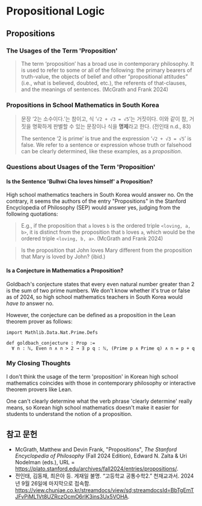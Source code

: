 # Propositional Logic

## Propositions

### The Usages of the Term 'Proposition'

> The term ‘proposition’ has a broad use in contemporary philosophy. It is used
> to refer to some or all of the following: the primary bearers of truth-value,
> the objects of belief and other “propositional attitudes” (i.e., what is
> believed, doubted, etc.), the referents of that-clauses, and the meanings of
> sentences. (McGrath and Frank 2024)

### Propositions in School Mathematics in South Korea

> 문장 ‘2는 소수이다.’는 참이고, 식 ‘`√2 + √3 = √5`’는 거짓이다. 이와 같이 참,
> 거짓을 명확하게 판별할 수 있는 문장이나 식을 **명제**라고 한다. (전인태 n.d.,
> 83)
>
> The sentence ‘2 is prime’ is true and the expression ‘`√2 + √3 = √5`’ is
> false. We refer to a sentence or expression whose truth or falsehood can be
> clearly determined, like these examples, as a *proposition*.

### Questions about Usages of the Term 'Proposition'

#### Is the Sentence 'Bulhwi Cha loves himself' a Proposition?

High school mathematics teachers in South Korea would answer no. On the
contrary, it seems the authors of the entry "Propositions" in the Stanford
Encyclopedia of Philosophy (SEP) would answer yes, judging from the following
quotations:

> E.g., if the proposition that `a` loves `b` is the ordered triple `<loving, a,
> b>`,
> it is distinct from the proposition that `b` loves `a`, which would be the ordered
> triple `<loving, b, a>`. (McGrath and Frank 2024)

> Is the proposition that John loves Mary different from the proposition that
> Mary is loved by John? (ibid.)

#### Is a Conjecture in Mathematics a Proposition?

Goldbach's conjecture states that every even natural number greater than 2 is
the sum of two prime numbers. We don't know whether it's true or false as of
2024, so high school mathematics teachers in South Korea would *have to* answer
no.

However, the conjecture can be defined as a proposition in the Lean theorem
prover as follows:

```lean
import Mathlib.Data.Nat.Prime.Defs

def goldbach_conjecture : Prop :=
  ∀ n : ℕ, Even n ∧ n > 2 → ∃ p q : ℕ, (Prime p ∧ Prime q) ∧ n = p + q
```

### My Closing Thoughts

I don't think the usage of the term 'proposition' in Korean high school
mathematics coincides with those in contemporary philosophy or interactive
theorem provers like Lean.

One can't clearly determine what the verb phrase 'clearly determine' really
means, so Korean high school mathematics doesn't make it easier for students to
understand the notion of a proposition.

## 참고 문헌

* McGrath, Matthew and Devin Frank, "Propositions", *The Stanford Encyclopedia
of Philosophy* (Fall 2024 Edition), Edward N. Zalta & Uri Nodelman (eds.), URL
= <https://plato.stanford.edu/archives/fall2024/entries/propositions/>.
* 전인태, 김동재, 최은아 등. 게재일 불명. “고등학교 공통수학2.” 천재교과서. 2024년 9월 26일에
마지막으로 접속함.
<https://view.chunjae.co.kr/streamdocs/view/sd;streamdocsId=BbTgEmTJFvPiML1Vt8UZRczOcmO6rlK3ins3Ux5VOHA>.
